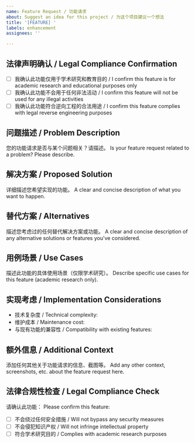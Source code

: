```yaml
---
name: Feature Request / 功能请求
about: Suggest an idea for this project / 为这个项目建议一个想法
title: '[FEATURE] '
labels: enhancement
assignees: ''

---
```


## 法律声明确认 / Legal Compliance Confirmation

- [ ] 我确认此功能仅用于学术研究和教育目的 / I confirm this feature is for academic research and educational purposes only
- [ ] 我确认此功能不会用于任何非法活动 / I confirm this feature will not be used for any illegal activities
- [ ] 我确认此功能符合逆向工程的合法用途 / I confirm this feature complies with legal reverse engineering purposes

## 问题描述 / Problem Description

您的功能请求是否与某个问题相关？请描述。
Is your feature request related to a problem? Please describe.

## 解决方案 / Proposed Solution

详细描述您希望实现的功能。
A clear and concise description of what you want to happen.

## 替代方案 / Alternatives

描述您考虑过的任何替代解决方案或功能。
A clear and concise description of any alternative solutions or features you've considered.

## 用例场景 / Use Cases

描述此功能的具体使用场景（仅限学术研究）。
Describe specific use cases for this feature (academic research only).

## 实现考虑 / Implementation Considerations

- 技术复杂度 / Technical complexity: 
- 维护成本 / Maintenance cost:
- 与现有功能的兼容性 / Compatibility with existing features:

## 额外信息 / Additional Context

添加任何其他关于功能请求的信息、截图等。
Add any other context, screenshots, etc. about the feature request here.

## 法律合规性检查 / Legal Compliance Check

请确认此功能：
Please confirm this feature:

- [ ] 不会绕过任何安全措施 / Will not bypass any security measures
- [ ] 不会侵犯知识产权 / Will not infringe intellectual property
- [ ] 符合学术研究目的 / Complies with academic research purposes
